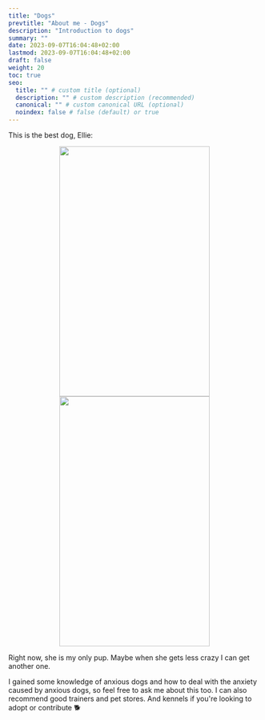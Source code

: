 ```yaml
---
title: "Dogs"
prevtitle: "About me - Dogs"
description: "Introduction to dogs"
summary: ""
date: 2023-09-07T16:04:48+02:00
lastmod: 2023-09-07T16:04:48+02:00
draft: false
weight: 20
toc: true
seo:
  title: "" # custom title (optional)
  description: "" # custom description (recommended)
  canonical: "" # custom canonical URL (optional)
  noindex: false # false (default) or true
---
```

This is the best dog, Ellie:

<p align="center">
  <img src=/about-me/about-me/ellie.png width=300 height=500/>
  <img src=/about-me/about-me/ellie2.png width=300 height=500/>
</p>

Right now, she is my only pup. Maybe when she gets less crazy I can get another one.

I gained some knowledge of anxious dogs and how to deal with the anxiety caused by anxious dogs, so feel free to ask me about this too. I can also recommend good trainers and pet stores. And kennels if you're looking to adopt or contribute 🐕
